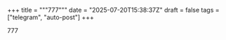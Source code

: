 +++
title = """777"""
date = "2025-07-20T15:38:37Z"
draft = false
tags = ["telegram", "auto-post"]
+++

777


